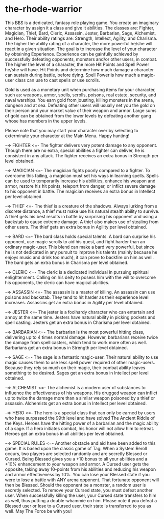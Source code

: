 # the-rhode-warrior
This BBS is a dedicated, fantasy role playing game.  You create an imaginary
character by assign it a class and give it abilities.  The classes are:
Fighter, Magician, Thief, Bard, Cleric, Assassin, Jester, Barbarian, Sage,
Alchemist, and Hero.  Their ability ratings are: Strength, Intellect, Agility,
and Charisma.  The higher the ability rating of a character, the more powerful
he/she will react in a given situation.  The goal is to increase the level of
your character by obtaining Experience.  Experience can be gainfully achieved
by successfully defeating opponents, monsters and/or other users, in combat.
The higher the level of a character, the more Hit Points and Spell Power
he/she will have.  Hit Points and determine how much damage a character can
sustain during battle, before dying.  Spell Power is how much a magic-user
class can use to cast spells or use scrolls.

Gold is used as a monetary unit when purchasing items for your character, such
as: weapons, armor, spells, scrolls, poisons, real estate, security, and naval
warships.  You earn gold from jousting, killing monsters in the arena, dungeon
and at sea.  Defeating other users will usually net you the gold on their
person and your market value of their weapon and armor.  Large sums of gold
can be obtained from the lower levels by defeating another gang whose has
members in the upper levels.

Please note that you may start your character over by selecting <X> to
exterminate your character at the Main Menu.  Happy hunting!


-=> FIGHTER <=-
The fighter delivers very potent damage to any opponent.  Though there are no
extra, special abilities a fighter can deliver, he is consistent in any
attack.  The fighter receives an extra bonus in Strength per level obtained.

-=> MAGICIAN <=-
The magician fights poorly compared to a fighter.  To overcome this failing,
a magician must set his ways in learning spells.  Spells can be used to
temporarily increase his abiliities, enhance his weapon and armor, restore his
hit points, teleport from danger, or inflict severe damage to his opponent in
battle.  The magician receives an extra bonus in Intellect per level obtained.

-=> THIEF <=-
The thief is a creature of the shadows.  Always lurking from a discrete
distance, a thief must make use his natural stealth ability to survive.  A
thief gets his best results in battle by surprising his opponent and using a
backstab to cause extreme damage.  A thief also makes use of stealing from
other users.  The thief gets an extra bonus in Agility per level obtained.

-=> BARD <=-
The bard class holds special talents.  A bard can surprise his opponent, use
magic scrolls to aid his quest, and fight harder than an ordinary magic-user.
This blend can make a bard very powerful, but since he is not dedicated in
any pursuit to improve his talents (mainly because he enjoys music and drink
too much), it can prove to backfire on him as well.  The bard gets an extra
bonus in Charisma per level obtained.

-=> CLERIC <=-
The cleric is a dedicated individual in pursuing spiritual enlightenment.
Calling on his deity to posess him with the will to overcome his opponents,
the cleric can have magical abilities.

-=> ASSASSIN <=-
The assassin is a master of killing.  An assassin can use poisons and backstab.
They tend to hit harder as their experience level increases.  Assassins get an
extra bonus in Agility per level obtained.

-=> JESTER <=-
The jester is a foolhardy character who can entertain and annoy at the same
time.  Jesters have natural ability in picking pockets and spell casting.
Jesters get an extra bonus in Charisma per level obtained.

-=> BARBARIAN <=-
The barbarian is the most powerful hitting class, delivering up to 4 times
normal damage.  However, barbarians receive twice the damage from spell
casters, which tend to work more often as well.  Barbarians get an extra bonus
in Strength per level obtained.

-=> SAGE <=-
The sage is a fantastic magic-user.  Their natural ability to use magic causes
them to use less spell power required of other magic-users.  Because they rely
so much on their magic, their combat ability leaves something to be desired.
Sages get an extra bonus in Intellect per level obtained.

-=> ALCHEMIST <=-
The alchemist is a modern user of substances to influence the effectiveness of
his weapons.  His drugged weapon can inflict up to twice the damage more than
a similar weapon poisoned by a thief or assassin.  Alchemists get an extra
bonus in Intellect per level obtained.

-=> HERO <=-
The hero is a special class that can only be earned by users who have surpassed
the 99th level and have solved The Ancient Riddle of the Keys.  Heroes have
the hitting power of a barbarian and the magic ability of a sage.  If a hero
initiates combat, his honor will not allow him to retreat.  Heroes get an extra
bonus in all abilities per level obtained.

-=> SPECIAL RULES <=-
Another obstacle and aid have been added to this game.  It is based upon the
classic game of Tag.  When a System Reroll occurs, two players are selected
randomly and are secretly Blessed or Cursed.  Being Blessed gives you a +10
bonus to all your abilities and a +10% enhancement to your weapon and armor.
A Cursed user gets the opposite, taking away 10-points from his abilities and
reducing his weapon and armor effectiveness by 10%.  You can lose your Blessed
state if you were to lose a battle with ANY arena opponent.  That fortunate
opponent will then be Blessed.  Should the opponent be a monster, a random
user is secretly selected.  To remove your Cursed state, you must defeat
another user.  When successfully killing the user, your Cursed state transfers
to him as well, thus putting a double-whammie on him.  Please note if you
defeat a Blessed user or lose to a Cursed user, their state is transferred to
you as well.  May The Force be with you!

